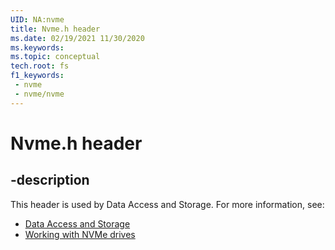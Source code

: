 ```yaml
---
UID: NA:nvme
title: Nvme.h header
ms.date: 02/19/2021 11/30/2020
ms.keywords: 
ms.topic: conceptual
tech.root: fs
f1_keywords:
 - nvme
 - nvme/nvme
---
```


# Nvme.h header


## -description

This header is used by Data Access and Storage. For more information, see:

- [Data Access and Storage](../_fs/index.md)
- [Working with NVMe drives](/windows/win32/fileio/working-with-nvme-devices)

